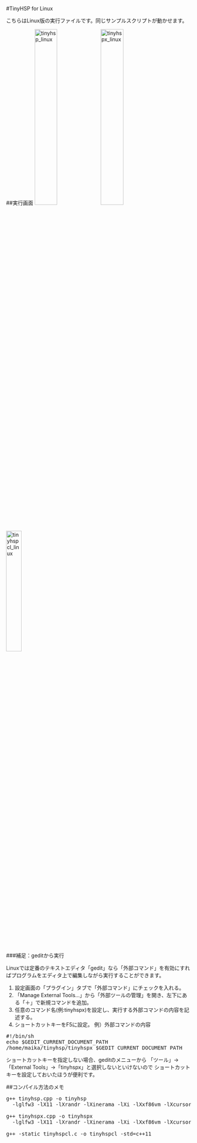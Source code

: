 #TinyHSP for Linux

こちらはLinux版の実行ファイルです。同じサンプルスクリプトが動かせます。

##実行画面
<img src="https://cloud.githubusercontent.com/assets/24917310/23199814/193572da-f914-11e6-9665-ed890d633750.png" width="35%" height="35%" alt="tinyhsp_linux">
<img src="https://cloud.githubusercontent.com/assets/24917310/23199813/1932d106-f914-11e6-8fa5-33a6a8674876.png" width="35%" height="35%" alt="tinyhspx_linux">
<img src="https://cloud.githubusercontent.com/assets/24917310/23306131/5f1a4960-fae5-11e6-88a0-2d58cea2b206.png" width="29%" height="29%" alt="tinyhspcl_linux">


###補足：geditから実行

Linuxでは定番のテキストエディタ「gedit」なら「外部コマンド」を有効にすればプログラムをエディタ上で編集しながら実行することができます。

1. 設定画面の「プラグイン」タブで「外部コマンド」にチェックを入れる。
2. 「Manage External Tools...」から「外部ツールの管理」を開き、左下にある「＋」で新規コマンドを追加。
3. 任意のコマンド名(例:tinyhspx)を設定し、実行する外部コマンドの内容を記述する。
4. ショートカットキーをF5に設定。
例）外部コマンドの内容
<pre>
#!/bin/sh
echo $GEDIT_CURRENT_DOCUMENT_PATH
/home/maika/tinyhsp/tinyhspx $GEDIT_CURRENT_DOCUMENT_PATH
</pre>
ショートカットキーを指定しない場合、geditのメニューから
「ツール」→「External Tools」→「tinyhspx」と選択しないといけないので
ショートカットキーを設定しておいたほうが便利です。


##コンパイル方法のメモ
<pre>
g++ tinyhsp.cpp -o tinyhsp
  -lglfw3 -lX11 -lXrandr -lXinerama -lXi -lXxf86vm -lXcursor -lGL -lpthread -ldl

g++ tinyhspx.cpp -o tinyhspx
  -lglfw3 -lX11 -lXrandr -lXinerama -lXi -lXxf86vm -lXcursor -lGL -lpthread -ldl

g++ -static tinyhspcl.c -o tinyhspcl -std=c++11
</pre>
